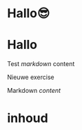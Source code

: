 # Hallo😎
# Hallo
Test *markdown* content

Nieuwe exercise

<ShortExercise id="OoVHtHLdEvhKY7PkpjoI" title="test">
  
  Markdown *content*
  
  # inhoud
  
</ShortExercise>
